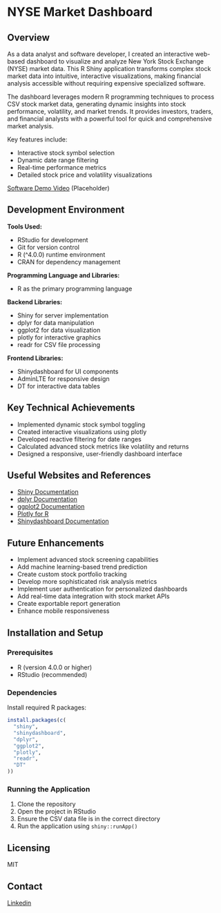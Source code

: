 # NYSE Market Dashboard

## Overview

As a data analyst and software developer, I created an interactive web-based dashboard to visualize and analyze New York Stock Exchange (NYSE) market data. This R Shiny application transforms complex stock market data into intuitive, interactive visualizations, making financial analysis accessible without requiring expensive specialized software.

The dashboard leverages modern R programming techniques to process CSV stock market data, generating dynamic insights into stock performance, volatility, and market trends. It provides investors, traders, and financial analysts with a powerful tool for quick and comprehensive market analysis.

Key features include:
- Interactive stock symbol selection
- Dynamic date range filtering
- Real-time performance metrics
- Detailed stock price and volatility visualizations

[Software Demo Video](#) (Placeholder)

## Development Environment

**Tools Used:**
- RStudio for development
- Git for version control
- R (^4.0.0) runtime environment
- CRAN for dependency management

**Programming Language and Libraries:**
- R as the primary programming language

**Backend Libraries:**
- Shiny for server implementation
- dplyr for data manipulation
- ggplot2 for data visualization
- plotly for interactive graphics
- readr for CSV file processing

**Frontend Libraries:**
- Shinydashboard for UI components
- AdminLTE for responsive design
- DT for interactive data tables

## Key Technical Achievements

- Implemented dynamic stock symbol toggling
- Created interactive visualizations using plotly
- Developed reactive filtering for date ranges
- Calculated advanced stock metrics like volatility and returns
- Designed a responsive, user-friendly dashboard interface

## Useful Websites and References

- [Shiny Documentation](https://shiny.rstudio.com/)
- [dplyr Documentation](https://dplyr.tidyverse.org/)
- [ggplot2 Documentation](https://ggplot2.tidyverse.org/)
- [Plotly for R](https://plotly.com/r/)
- [Shinydashboard Documentation](https://rstudio.github.io/shinydashboard/)

## Future Enhancements

- Implement advanced stock screening capabilities
- Add machine learning-based trend prediction
- Create custom stock portfolio tracking
- Develop more sophisticated risk analysis metrics
- Implement user authentication for personalized dashboards
- Add real-time data integration with stock market APIs
- Create exportable report generation
- Enhance mobile responsiveness

## Installation and Setup

### Prerequisites
- R (version 4.0.0 or higher)
- RStudio (recommended)

### Dependencies
Install required R packages:
```r
install.packages(c(
  "shiny", 
  "shinydashboard", 
  "dplyr", 
  "ggplot2", 
  "plotly", 
  "readr", 
  "DT"
))
```

### Running the Application
1. Clone the repository
2. Open the project in RStudio
3. Ensure the CSV data file is in the correct directory
4. Run the application using `shiny::runApp()`

## Licensing
MIT

## Contact
[Linkedin](https://www.linkedin.com/in/jennifer-c-gonzalez-p/)
